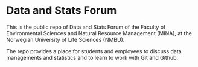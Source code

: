 # Data and Stats Forum

This is the public repo of Data and Stats Forum of the Faculty of Environmental Sciences and Natural Resource Management (MINA), at the Norwegian University of Life Sciences (NMBU). 

The repo provides a place for students and employees to discuss data managements and statistics and to learn to work with Git and Github.

